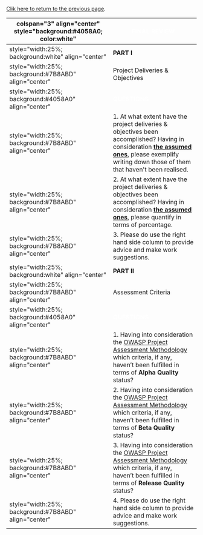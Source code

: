 [Clik here to return to the previous
page](Project_Information:template_Internationalization_Guidelines "wikilink").

| colspan="3" align="center" style="background:\#4058A0; color:white" | <font color="white">**FINAL REVIEW**                                                                                                                                                                                                                                                                                |
| ------------------------------------------------------------------- | ------------------------------------------------------------------------------------------------------------------------------------------------------------------------------------------------------------------------------------------------------------------------------------------------------------------- |
| style="width:25%; background:white" align="center"                  | **PART I**                                                                                                                                                                                                                                                                                                          |
| style="width:25%; background:\#7B8ABD" align="center"               | Project Deliveries & Objectives                                                                                                                                                                                                                                                                                     |
| style="width:25%; background:\#4058A0" align="center"               | <font color="white">**QUESTIONS**                                                                                                                                                                                                                                                                                   |
| style="width:25%; background:\#7B8ABD" align="center"               | 1\. At what extent have the project deliveries & objectives been accomplished? Having in consideration [**the assumed ones**](OWASP_Summer_of_Code_2008_Applications#Internationalization_Guidelines_and_OWASP-Spanish_Project "wikilink"), please exemplify writing down those of them that haven't been realised. |
| style="width:25%; background:\#7B8ABD" align="center"               | 2\. At what extent have the project deliveries & objectives been accomplished? Having in consideration [**the assumed ones**](OWASP_Summer_of_Code_2008_Applications#Internationalization_Guidelines_and_OWASP-Spanish_Project "wikilink"), please quantify in terms of percentage.                                 |
| style="width:25%; background:\#7B8ABD" align="center"               | 3\. Please do use the right hand side column to provide advice and make work suggestions.                                                                                                                                                                                                                           |
| style="width:25%; background:white" align="center"                  | **PART II**                                                                                                                                                                                                                                                                                                         |
| style="width:25%; background:\#7B8ABD" align="center"               | Assessment Criteria                                                                                                                                                                                                                                                                                                 |
| style="width:25%; background:\#4058A0" align="center"               | <font color="white">**QUESTIONS**                                                                                                                                                                                                                                                                                   |
| style="width:25%; background:\#7B8ABD" align="center"               | 1\. Having into consideration the [OWASP Project Assessment Methodology](:Category:OWASP_Project_Assessment "wikilink") which criteria, if any, haven’t been fulfilled in terms of **Alpha Quality** status?                                                                                                        |
| style="width:25%; background:\#7B8ABD" align="center"               | 2\. Having into consideration the [OWASP Project Assessment Methodology](:Category:OWASP_Project_Assessment "wikilink") which criteria, if any, haven’t been fulfilled in terms of **Beta Quality** status?                                                                                                         |
| style="width:25%; background:\#7B8ABD" align="center"               | 3\. Having into consideration the [OWASP Project Assessment Methodology](:Category:OWASP_Project_Assessment "wikilink") which criteria, if any, haven’t been fulfilled in terms of **Release Quality** status?                                                                                                      |
| style="width:25%; background:\#7B8ABD" align="center"               | 4\. Please do use the right hand side column to provide advice and make work suggestions.                                                                                                                                                                                                                           |